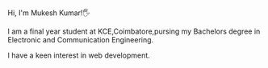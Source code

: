 Hi, I'm Mukesh Kumar!🖐

I am a final year student at KCE,Coimbatore,pursing my Bachelors degree in Electronic and Communication Engineering.

I have a keen interest in web development.
